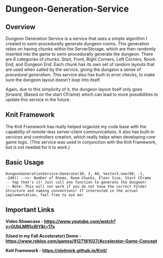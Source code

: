 # Dungeon-Generation-Service

## Overview
Dungeon Generation Service is a service that uses a simple algorithm I created to semi-procedurally generate dungeon rooms. This generation relies on having chunks within the ServerStorage, which are then randomly inserted into the game to semi-procedurally generate the dungeon. There are 6 categories of chunks: Start, Front, Right Corners, Left Corners, Room End, and Dungeon End. Each chunk has its own set of random layouts that are used when called by the service, giving the dungeon a sense of *procedural generation*. This service also has built-in error checks, to make sure the dungeon layout doesn't *loop* into itself. 

Again, due to this simplicity of it, the dungeon layout itself only goes *forward*, (Based on the start CFrame) which can lead to more possibilities to update this service in the future.

## Knit Framework
The Knit Framework has really helped organize my code base with the capability of remote-less server-client communications. It also has built-in services and controllers creation, which really helps when developing core game logic. (This service was used in conjunction with the Knit Framework, but is not needed for it to work.)

## Basic Usage
```
DungeonGenerationService:Generate(10, 3, 60, Vector3.new(90, -1, -240)) -->>: Number of Rooms, Room Chunks, Floor Size, Start CFrame
-- Yep that's it! Just call one function to generate the dungeon!
-- Note: This will not work if you do not have the correct Folder Structure and naming conventions! If interested in the actual implementation, feel free to ask me!
```

## Important Links
**Video Showcase - https://www.youtube.com/watch?v=GUbLMR5cBiY&t=17s**

**(Used in my Fall Accelerator) Demo - https://www.roblox.com/games/9127181027/Accelerator-Game-Concept**

**Knit Framework - https://sleitnick.github.io/Knit/**
